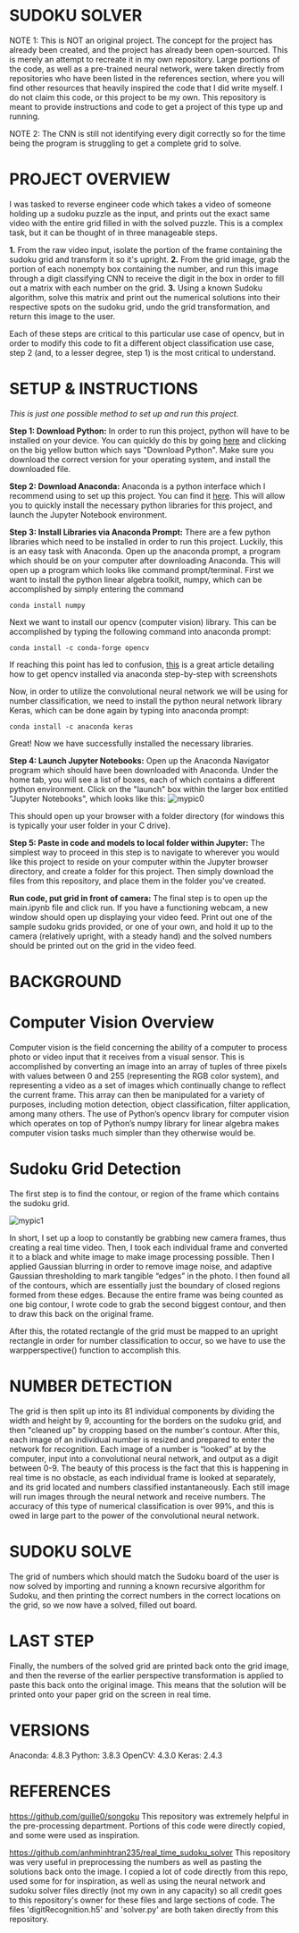 # SUDOKU SOLVER

NOTE 1: This is NOT an original project. The concept for the project has already been created, and the project has already been open-sourced. This is merely an attempt to recreate it in my own repository. Large portions of the code, as well as a pre-trained neural network, were taken directly from repositories who have been listed in the references section, where you will find other resources that heavily inspired the code that I did write myself. I do not claim this code, or this project to be my own. This repository is meant to provide instructions and code to get a project of this type up and running.



NOTE 2: The CNN is still not identifying every digit correctly so for the time being the program is struggling to get a complete grid to solve. 



# PROJECT OVERVIEW
I was tasked to reverse engineer code which takes a video of someone holding up a sudoku puzzle as the input, and prints out the exact same video with the entire grid filled in with the solved puzzle. This is a complex task, but it can be thought of in three manageable steps. 

**1.** From the raw video input, isolate the portion of the frame containing the sudoku grid and transform it so it's upright.
**2.** From the grid image, grab the portion of each nonempty box containing the number, and run this image through a digit classifying CNN to receive the digit in the box in order to fill out a matrix with each number on the grid. 
**3.** Using a known Sudoku algorithm, solve this matrix and print out the numerical solutions into their respective spots on the sudoku grid, undo the grid transformation, and return this image to the user.

Each of these steps are critical to this particular use case of opencv, but in order to modify this code to fit a different object classification use case, step 2 (and, to a lesser degree, step 1) is the most critical to understand. 

# SETUP & INSTRUCTIONS

*This is just one possible method to set up and run this project.*

**Step 1: Download Python:** 
In order to run this project, python will have to be installed on your device. You can quickly do this by going [here](https://www.python.org/downloads/) and clicking on the big yellow button which says "Download Python". Make sure you download the correct version for your operating system, and install the downloaded file.


**Step 2: Download Anaconda:**
Anaconda is a python interface which I recommend using to set up this project. You can find it [here](https://www.anaconda.com/products/individual). This will allow you to quickly install the necessary python libraries for this project, and launch the Jupyter Notebook environment.

**Step 3: Install Libraries via Anaconda Prompt:**
There are a few python libraries which need to be installed in order to run this project. Luckily, this is an easy task with Anaconda. Open up the anaconda prompt, a program which should be on your computer after downloading Anaconda. This will open up a program which looks like command prompt/terminal. First we want to install the python linear algebra toolkit, numpy, which can be accomplished by simply entering the command 

    conda install numpy
    
Next we want to install our opencv (computer vision) library. This can be accomplished by typing the following command into anaconda prompt:

    conda install -c conda-forge opencv
    
If reaching this point has led to confusion, [this](https://medium.com/@pranav.keyboard/installing-opencv-for-python-on-windows-using-anaconda-or-winpython-f24dd5c895eb) is a great article detailing how to get opencv installed via anaconda step-by-step with screenshots
    
Now, in order to utilize the convolutional neural network we will be using for number classification, we need to install the python neural network library Keras, which can be done again by typing into anaconda prompt:

    conda install -c anaconda keras
    
Great! Now we have successfully installed the necessary libraries.

**Step 4: Launch Jupyter Notebooks:**
Open up the Anaconda Navigator program which should have been downloaded with Anaconda. Under the home tab, you will see a list of boxes, each of which contains a different python environment. Click on the "launch" box within the larger box entitled "Jupyter Notebooks", which looks like this: 
![mypic0](images/Jupyter.PNG)

This should open up your browser with a folder directory (for windows this is typically your user folder in your C drive).

**Step 5: Paste in code and models to local folder within Jupyter:**
The simplest way to proceed in this step is to navigate to wherever you would like this project to reside on your computer within the Jupyter browser directory, and create a folder for this project. Then simply download the files from this repository, and place them in the folder you've created. 

**Run code, put grid in front of camera:**
The final step is to open up the main.ipynb file and click run. If you have a functioning webcam, a new window should open up displaying your video feed. Print out one of the sample sudoku grids provided, or one of your own, and hold it up to the camera (relatively upright, with a steady hand) and the solved numbers should be printed out on the grid in the video feed.

# BACKGROUND

# Computer Vision Overview
Computer vision is the field concerning the ability of a computer to process photo or video input that it receives from a visual sensor. This is accomplished by converting an image into an array of tuples of three pixels with values between 0 and 255 (representing the RGB color system), and representing a video as a set of images which continually change to reflect the current frame. This array can then be manipulated for a variety of purposes, including motion detection, object classification, filter application, among many others. The use of Python’s opencv library for computer vision which operates on top of Python’s numpy library for linear algebra makes computer vision tasks much simpler than they otherwise would be. 






# Sudoku Grid Detection

The first step is to find the contour, or region of the frame which contains the sudoku grid. 
    


![mypic1](images/grid_grab.PNG)




In short, I set up a loop to constantly be grabbing new camera frames, thus creating a real time video. Then, I took each individual frame and converted it to a black and white image to make image processing possible. Then I applied Gaussian blurring in order to remove image noise, and adaptive Gaussian thresholding to mark tangible “edges” in the photo. I then found all of the contours, which are essentially just the boundary of closed regions formed from these edges. Because the entire frame was being counted as one big contour, I wrote code to grab the second biggest contour, and then to draw this back on the original frame.



After this, the rotated rectangle of the grid must be mapped to an upright rectangle in order for number classification to occur, so we have to use the warpperspective() function to accomplish this. 

    




# NUMBER DETECTION 

The grid is then split up into its 81 individual components by dividing the width and height by 9, accounting for the borders on the sudoku grid, and then "cleaned up" by cropping based on the number's contour. After this, each image of an individual number is resized and prepared to enter the network for recognition. Each image of a number is “looked” at by the computer, input into a convolutional neural network, and output as a digit between 0-9. The beauty of this process is the fact that this is happening in real time is no obstacle, as each individual frame is looked at separately, and its grid located and numbers classified instantaneously.  Each still image will run images through the neural network and receive numbers. The accuracy of this type of numerical classification is over 99%, and this is owed in large part to the power of the convolutional neural network. 


# SUDOKU SOLVE
The grid of numbers which should match the Sudoku board of the user is now solved by importing and running a known recursive algorithm for Sudoku, and then printing the correct numbers in the correct locations on the grid, so we now have a solved, filled out board.



# LAST STEP
Finally, the numbers of the solved grid are printed back onto the grid image, and then the reverse of the earlier perspective transformation is applied to paste this back onto the original image. This means that the solution will be printed onto your paper grid on the screen in real time.


# VERSIONS
Anaconda: 4.8.3
Python: 3.8.3
OpenCV: 4.3.0
Keras: 2.4.3




# REFERENCES

https://github.com/guille0/songoku
This repository was extremely helpful in the pre-processing department. Portions of this code were directly copied, and some were used as inspiration.

https://github.com/anhminhtran235/real_time_sudoku_solver
This repository was very useful in preprocessing the numbers as well as pasting the solutions back onto the image.
I copied a lot of code directly from this repo, used some for for inspiration, as well as using the neural network and sudoku solver files directly (not my own in any capacity) so all credit goes to this repository's owner for these files and large sections of code. The files 'digitRecognition.h5' and 'solver.py' are both taken directly from this repository.

